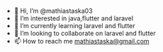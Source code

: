 - 👋 Hi, I’m @mathiastaska03
- 👀 I’m interested in java,flutter and laravel 
- 🌱 I’m currently learning laravel and flutter
- 💞️ I’m looking to collaborate on laravel and flutter
- 📫 How to reach me mathiastaska@gmail.com

<!---
mathiastaska03/mathiastaska03 is a ✨ special ✨ repository because its `README.md` (this file) appears on your GitHub profile.
You can click the Preview link to take a look at your changes.
--->
